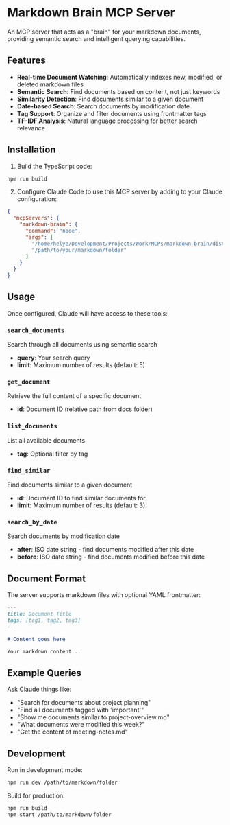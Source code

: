 # Markdown Brain MCP Server

An MCP server that acts as a "brain" for your markdown documents, providing semantic search and intelligent querying capabilities.

## Features

- **Real-time Document Watching**: Automatically indexes new, modified, or deleted markdown files
- **Semantic Search**: Find documents based on content, not just keywords
- **Similarity Detection**: Find documents similar to a given document
- **Date-based Search**: Search documents by modification date
- **Tag Support**: Organize and filter documents using frontmatter tags
- **TF-IDF Analysis**: Natural language processing for better search relevance

## Installation

1. Build the TypeScript code:
```bash
npm run build
```

2. Configure Claude Code to use this MCP server by adding to your Claude configuration:

```json
{
  "mcpServers": {
    "markdown-brain": {
      "command": "node",
      "args": [
        "/home/helye/Development/Projects/Work/MCPs/markdown-brain/dist/index.js",
        "/path/to/your/markdown/folder"
      ]
    }
  }
}
```

## Usage

Once configured, Claude will have access to these tools:

### `search_documents`
Search through all documents using semantic search
- **query**: Your search query
- **limit**: Maximum number of results (default: 5)

### `get_document`
Retrieve the full content of a specific document
- **id**: Document ID (relative path from docs folder)

### `list_documents`
List all available documents
- **tag**: Optional filter by tag

### `find_similar`
Find documents similar to a given document
- **id**: Document ID to find similar documents for
- **limit**: Maximum number of results (default: 3)

### `search_by_date`
Search documents by modification date
- **after**: ISO date string - find documents modified after this date
- **before**: ISO date string - find documents modified before this date

## Document Format

The server supports markdown files with optional YAML frontmatter:

```markdown
---
title: Document Title
tags: [tag1, tag2, tag3]
---

# Content goes here

Your markdown content...
```

## Example Queries

Ask Claude things like:
- "Search for documents about project planning"
- "Find all documents tagged with 'important'"
- "Show me documents similar to project-overview.md"
- "What documents were modified this week?"
- "Get the content of meeting-notes.md"

## Development

Run in development mode:
```bash
npm run dev /path/to/markdown/folder
```

Build for production:
```bash
npm run build
npm start /path/to/markdown/folder
```
